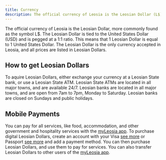 ```yaml
---
title: Currency
description: The official currency of Leosia is the Leosian Dollar (L$).
---
```


The official currency of Leosia is the Leosian Dollar, more commonly found as the symbol L$. The Leosian Dollar is tied to the United States Dollar (USD) and is pegged at a 1:1 ratio. This means that 1 Leosian Dollar is equal to 1 United States Dollar. The Leosian Dollar is the only currency accepted in Leosia, and all prices are listed in Leosian Dollars.

## How to get Leosian Dollars

To aquire Leosian Dollars, either exchange your currency at a Leosian State bank, or use a Leosian State ATM. Leosian State ATMs are located in all major towns, and are available 24/7. Leosian banks are located in all major towns, and are open from 7am to 7pm, Monday to Saturday. Leosian banks are closed on Sundays and public holidays.

## Mobile Payments
You can pay for all services, like food, accommodation, and other government and hospitality services with the [myLeosia app](/app/about). To purchase digital Leosian Dollars, create an account with your Visa [see more](/applications/visas) or Passport [see more](/applications/passports) and add a payment method. You can then purchase Leosian Dollars, and use them to pay for services. You can also transfer Leosian Dollars to other users of the [myLeosia app](/app/about).